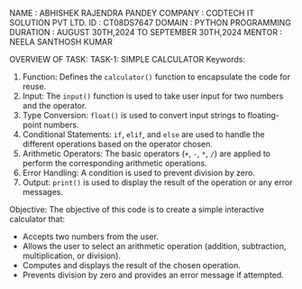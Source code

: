 NAME : ABHISHEK RAJENDRA PANDEY
COMPANY : CODTECH IT SOLUTION PVT LTD.
ID : CT08DS7647
DOMAIN : PYTHON PROGRAMMING
DURATION : AUGUST 30TH,2024 TO SEPTEMBER 30TH,2024
MENTOR : NEELA SANTHOSH KUMAR

OVERVIEW OF TASK:
TASK-1: SIMPLE CALCULATOR
Keywords:
1. Function: Defines the `calculator()` function to encapsulate the code for reuse.
2. Input: The `input()` function is used to take user input for two numbers and the operator.
3. Type Conversion: `float()` is used to convert input strings to floating-point numbers.
4. Conditional Statements: `if`, `elif`, and `else` are used to handle the different operations based on the operator chosen.
5. Arithmetic Operators: The basic operators (`+`, `-`, `*`, `/`) are applied to perform the corresponding arithmetic operations.
6. Error Handling: A condition is used to prevent division by zero.
7. Output: `print()` is used to display the result of the operation or any error messages.

Objective:
The objective of this code is to create a simple interactive calculator that:
- Accepts two numbers from the user.
- Allows the user to select an arithmetic operation (addition, subtraction, multiplication, or division).
- Computes and displays the result of the chosen operation.
- Prevents division by zero and provides an error message if attempted.
